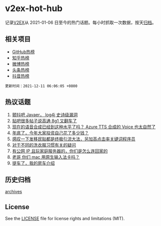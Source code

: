 # v2ex-hot-hub

 记录[V2EX](https://www.v2ex.com/)从 2021-01-06 日至今的热门话题。每小时抓取一次数据，按天[归档](archives)。
 
 ## 相关项目

- [GitHub热榜](https://github.com/lonnyzhang423/github-hot-hub)
- [知乎热榜](https://github.com/lonnyzhang423/zhihu-hot-hub)
- [微博热榜](https://github.com/lonnyzhang423/weibo-hot-hub)
- [头条热榜](https://github.com/lonnyzhang423/toutiao-hot-hub)
- [抖音热榜](https://github.com/lonnyzhang423/douyin-hot-hub)


 `更新时间：2021-12-11 06:06:05 +0800`

## 热议话题

1. [颤抖吧 Javaer， log4j 史诗级漏洞](https://www.v2ex.com/t/821241)
1. [贴吧很多帖子说高通 8g1 又翻车了](https://www.v2ex.com/t/821264)
1. [现在的语音合成已经到这种水平了吗？ Azure TTS 合成的 Voice 也太自然了](https://www.v2ex.com/t/821254)
1. [年底了，今年大家投资自己花了多少钱？](https://www.v2ex.com/t/821348)
1. [感叹一下发移民贴都是终极引流大法，另加高点击率关键词程序员](https://www.v2ex.com/t/821361)
1. [对于不同的洗衣服习惯有关的疑问](https://www.v2ex.com/t/821262)
1. [有公网 IP 且玩家庭服务器的，你们是怎么连回家的](https://www.v2ex.com/t/821284)
1. [老哥 你们 mac 用原生输入法卡吗？](https://www.v2ex.com/t/821302)
1. [提车了，我的房车介绍](https://www.v2ex.com/t/821330)

## 历史归档

[archives](archives)

## License

See the [LICENSE](LICENSE) file for license rights and limitations (MIT).
